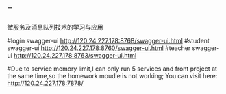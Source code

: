 # -
微服务及消息队列技术的学习与应用

#login swagger-ui
http://120.24.227.178:8768/swagger-ui.html
#student swagger-ui
http://120.24.227.178:8760/swagger-ui.html
#teacher swagger-ui
http://120.24.227.178:8763/swagger-ui.html

#Due to service memory limit,I can only run 5 services and front project at the same time,so the homework moudle is not working;
You can visit here:
http://120.24.227.178:7878/
